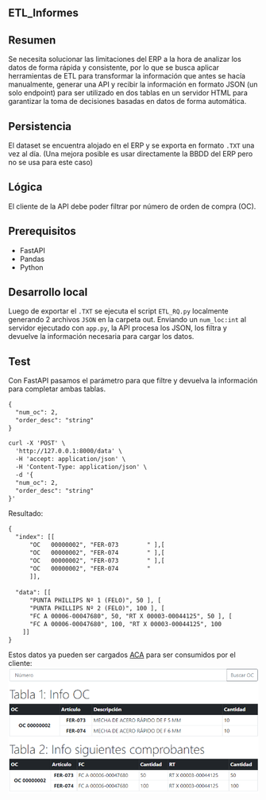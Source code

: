 ## ETL_Informes
## Resumen
Se necesita solucionar las limitaciones del ERP a la hora de analizar los datos de forma rápida y consistente, por lo que se busca aplicar herramientas de ETL para transformar la información que antes se hacía manualmente, generar una API y recibir la información en formato JSON (un solo endpoint) para ser utilizado en dos tablas en un servidor HTML para garantizar la toma de decisiones basadas en datos de forma automática.

## Persistencia
El dataset se encuentra alojado en el ERP y se exporta en formato `.TXT` una vez al día. (Una mejora posible es usar directamente la BBDD del ERP pero no se usa para este caso)

## Lógica
El cliente de la API debe poder filtrar por número de orden de compra (OC).

## Prerequisitos
* FastAPI
* Pandas
* Python

## Desarrollo local
Luego de exportar el `.TXT` se ejecuta el script `ETL_RQ.py` localmente generando 2 archivos `JSON` en la carpeta out.
Enviando un `num_loc:int` al servidor ejecutado con `app.py`, la API procesa los JSON, los filtra y devuelve la información necesaria para cargar los datos.

## Test
Con FastAPI pasamos el parámetro para que filtre y devuelva la información para completar ambas tablas.
```
{
  "num_oc": 2,
  "order_desc": "string"
}
```
```
curl -X 'POST' \
  'http://127.0.0.1:8000/data' \
  -H 'accept: application/json' \
  -H 'Content-Type: application/json' \
  -d '{
  "num_oc": 2,
  "order_desc": "string"
}'
```

Resultado:
```
{
  "index": [[
      "OC   00000002", "FER-073        " ],[
      "OC   00000002", "FER-074        " ],[
      "OC   00000002", "FER-073        " ],[
      "OC   00000002", "FER-074        "
      ]],

  "data": [[
      "PUNTA PHILLIPS Nº 1 (FELO)", 50 ], [
      "PUNTA PHILLIPS Nº 2 (FELO)", 100 ], [
      "FC A 00006-00047680", 50, "RT X 00003-00044125", 50 ], [
      "FC A 00006-00047680", 100, "RT X 00003-00044125", 100
    ]]
}
```

Estos datos ya pueden ser cargados [ACA](https://nico30994.github.io) para ser consumidos por el cliente:
![tabla](https://github.com/nico30994/ETL_Informes/blob/main/imgs/out_html_tables.PNG)
